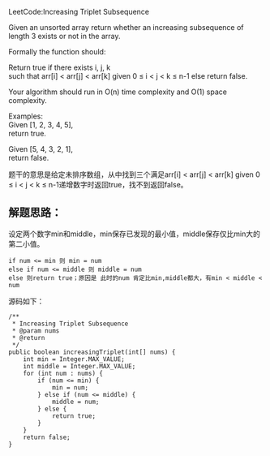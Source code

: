 LeetCode:Increasing Triplet Subsequence

Given an unsorted array return whether an increasing subsequence of length 3
exists or not in the array.

Formally the function should:

Return true if there exists i, j, k  
such that arr[i] < arr[j] < arr[k] given 0 ≤ i < j < k ≤ n-1 else return
false.

Your algorithm should run in O(n) time complexity and O(1) space complexity.

Examples:  
Given [1, 2, 3, 4, 5],  
return true.

Given [5, 4, 3, 2, 1],  
return false.

题干的意思是给定未排序数组，从中找到三个满足arr[i] < arr[j] < arr[k] given 0 ≤ i < j < k ≤
n-1递增数字时返回true，找不到返回false。

##  解题思路：

设定两个数字min和middle，min保存已发现的最小值，middle保存仅比min大的第二小值。

    
    
    if num <= min 则 min = num
    else if num <= middle 则 middle = num
    else 则return true；原因是 此时的num 肯定比min,middle都大，有min < middle < num

源码如下：

    
    
    /**
     * Increasing Triplet Subsequence
     * @param nums
     * @return
     */
    public boolean increasingTriplet(int[] nums) {
        int min = Integer.MAX_VALUE;
        int middle = Integer.MAX_VALUE;
        for (int num : nums) {
            if (num <= min) {
                min = num;
            } else if (num <= middle) {
                middle = num;
            } else {
                return true;
            }
        }
        return false;
    }

